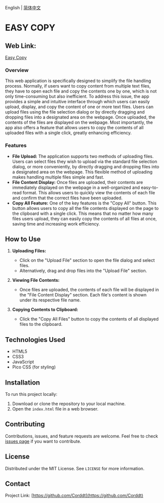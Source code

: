 English | [简体中文](README_zh.md)
# EASY COPY
## Web Link: 
[Easy Copy](https://corddt.github.io/easy_copy/)

### Overview
This web application is specifically designed to simplify the file handling process. Normally, if users want to copy content from multiple text files, they have to open each file and copy the contents one by one, which is not only time-consuming but also inefficient. To address this issue, the app provides a simple and intuitive interface through which users can easily upload, display, and copy the content of one or more text files. Users can upload files using the file selection dialog or by directly dragging and dropping files into a designated area on the webpage. Once uploaded, the contents of the files are displayed on the webpage. Most importantly, the app also offers a feature that allows users to copy the contents of all uploaded files with a single click, greatly enhancing efficiency.

### Features
- **File Upload:** The application supports two methods of uploading files. Users can select files they wish to upload via the standard file selection dialog, or more conveniently, by directly dragging and dropping files into a designated area on the webpage. This flexible method of uploading makes handling multiple files simple and fast.
- **File Content Display:** Once files are uploaded, their contents are immediately displayed on the webpage in a well-organized and easy-to-read format. This allows users to quickly view the contents of each file and confirm that the correct files have been uploaded.
- **Copy All Feature:** One of the key features is the "Copy All" button. This button allows users to copy all the file contents displayed on the page to the clipboard with a single click. This means that no matter how many files users upload, they can easily copy the contents of all files at once, saving time and increasing work efficiency.

## How to Use
1. **Uploading Files:**
    - Click on the "Upload File" section to open the file dialog and select files.
    - Alternatively, drag and drop files into the "Upload File" section.

2. **Viewing File Contents:**
    - Once files are uploaded, the contents of each file will be displayed in the "File Content Display" section. Each file's content is shown under its respective file name.

3. **Copying Contents to Clipboard:**
    - Click the "Copy All Files" button to copy the contents of all displayed files to the clipboard.

## Technologies Used
- HTML5
- CSS3
- JavaScript
- Pico CSS (for styling)

## Installation
To run this project locally:
1. Download or clone the repository to your local machine.
2. Open the `index.html` file in a web browser.

## Contributing
Contributions, issues, and feature requests are welcome. Feel free to check [issues page](link-to-issues-page) if you want to contribute.

## License
Distributed under the MIT License. See `LICENSE` for more information.

## Contact
Project Link: [https://github.com/Corddt](https://github.com/Corddt)
